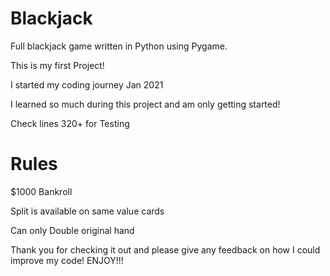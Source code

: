 # Blackjack

Full blackjack game written in Python using Pygame.

This is my first Project!

I started my coding journey Jan 2021

I learned so much during this project and am only getting started!

Check lines 320+ for Testing

# **Rules**

$1000 Bankroll  

Split is available on same value cards

Can only Double original hand


Thank you for checking it out and please give any feedback on how I could improve my code!
ENJOY!!!
